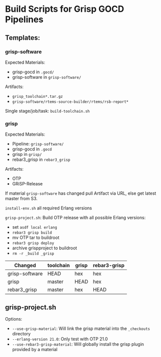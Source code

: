 Build Scripts for Grisp GOCD Pipelines
======================================

Templates:
-----------

### grisp-software

Expected Materials:

* grisp-gocd in `.gocd/`
* grisp-software in `grisp-software/`

Artifacts:

* `grisp_toolchain*.tar.gz`
* `grisp-software/rtems-source-builder/rtems/rsb-report*`

Single stage/job/task: `build-toolchain.sh`

### grisp

Expected Materials:

* Pipeline: `grisp-software/`
* grisp-gocd in `.gocd`
* grisp in `grisp/`
* rebar3_grisp in `rebar3_grisp`

Artifacts:

* OTP
* GRiSP-Release

If material `grisp-software` has changed pull Artifact via URL, else get latest master from S3.

`install-env.sh` all required Erlang versions

`grisp-project.sh`: Build OTP release with all possible Erlang versions:

* set `asdf local erlang`
* `rebar3 grisp build`
* mv OTP tar to buildroot
* `rebar3 grisp deploy`
* archive grispproject to buildroot
* `rm -r _build _grisp`

| Changed        | toolchain | grisp | rebar3-grisp |
|----------------|-----------|-------|--------------|
| grisp-software | HEAD      | hex   | hex          |
| grisp          | master    | HEAD  | hex          |
| rebar3_grisp   | master    | hex   | HEAD         |


grisp-project.sh
-----------------

Options:

- `--use-grisp-material`: Will link the grisp material into the `_checkouts` directory
- `--erlang-version 21.0`: Only test with OTP 21.0
- `--use-rebar3-grisp-material`: Will globally install the grisp plugin provided by a material
